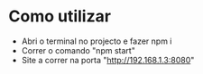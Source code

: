 # Como utilizar
- Abri o terminal no projecto e fazer npm i 
- Correr o comando "npm start"
- Site a correr na porta "http://192.168.1.3:8080"